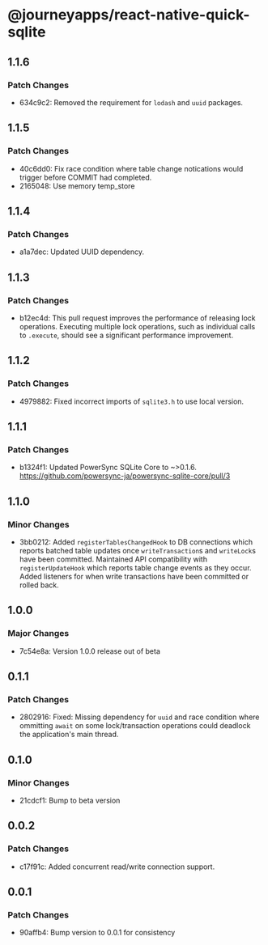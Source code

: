 # @journeyapps/react-native-quick-sqlite

## 1.1.6

### Patch Changes

- 634c9c2: Removed the requirement for `lodash` and `uuid` packages.

## 1.1.5

### Patch Changes

- 40c6dd0: Fix race condition where table change notications would trigger before COMMIT had completed.
- 2165048: Use memory temp_store

## 1.1.4

### Patch Changes

- a1a7dec: Updated UUID dependency.

## 1.1.3

### Patch Changes

- b12ec4d: This pull request improves the performance of releasing lock operations. Executing multiple lock operations, such as individual calls to `.execute`, should see a significant performance improvement.

## 1.1.2

### Patch Changes

- 4979882: Fixed incorrect imports of `sqlite3.h` to use local version.

## 1.1.1

### Patch Changes

- b1324f1: Updated PowerSync SQLite Core to ~>0.1.6. https://github.com/powersync-ja/powersync-sqlite-core/pull/3

## 1.1.0

### Minor Changes

- 3bb0212: Added `registerTablesChangedHook` to DB connections which reports batched table updates once `writeTransaction`s and `writeLock`s have been committed. Maintained API compatibility with `registerUpdateHook` which reports table change events as they occur. Added listeners for when write transactions have been committed or rolled back.

## 1.0.0

### Major Changes

- 7c54e8a: Version 1.0.0 release out of beta

## 0.1.1

### Patch Changes

- 2802916: Fixed: Missing dependency for `uuid` and race condition where ommitting `await` on some lock/transaction operations could deadlock the application's main thread.

## 0.1.0

### Minor Changes

- 21cdcf1: Bump to beta version

## 0.0.2

### Patch Changes

- c17f91c: Added concurrent read/write connection support.

## 0.0.1

### Patch Changes

- 90affb4: Bump version to 0.0.1 for consistency
